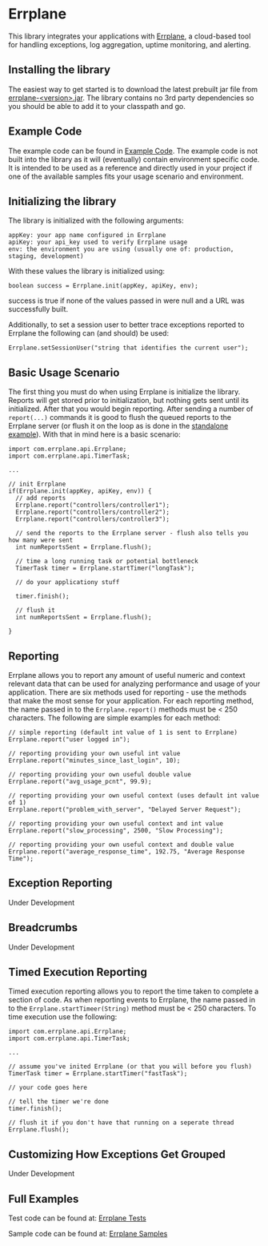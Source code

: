 Errplane
========
This library integrates your applications with [Errplane](http://errplane.com), a cloud-based tool for handling exceptions, log aggregation, uptime monitoring, and alerting.

Installing the library
----------------------
The easiest way to get started is to download the latest prebuilt jar file from [errplane-\<version\>.jar](https://github.com/errplane/errplane-java/tree/master/dist).
The library contains no 3rd party dependencies so you should be able to add it to your classpath and go.

Example Code
------------
The example code can be found in [Example Code](https://github.com/errplane/errplane-java/tree/master/samples/com/errplane/examples).  The example code is not built into the library as it will (eventually) contain environment specific code.
It is intended to be used as a reference and directly used in your project if one of the available samples fits your usage scenario and environment.

Initializing the library
------------------------
The library is initialized with the following arguments:

    appKey: your app name configured in Errplane
    apiKey: your api_key used to verify Errplane usage
    env: the environment you are using (usually one of: production, staging, development)

With these values the library is initialized using:

    boolean success = Errplane.init(appKey, apiKey, env);

success is true if none of the values passed in were null and a URL was successfully built.

Additionally, to set a session user to better trace exceptions reported to Errplane the following can (and should) be used:

    Errplane.setSessionUser("string that identifies the current user");

Basic Usage Scenario
--------------------
The first thing you must do when using Errplane is initialize the library.  Reports will get stored prior to initialization, but nothing gets sent until its initialized.  After that you would begin reporting.  After sending
a number of `report(...)` commands it is good to flush the queued reports to the Errplane server (or flush it on the loop as is done in the [standalone example](https://github.com/errplane/errplane-java/tree/master/samples/com/errplane/examples/standalone)).
With that in mind here is a basic scenario:

    import com.errplane.api.Errplane;
    import com.errplane.api.TimerTask;
    
    ...

    // init Errplane
    if(Errplane.init(appKey, apiKey, env)) {
      // add reports
      Errplane.report("controllers/controller1");
      Errplane.report("controllers/controller2");
      Errplane.report("controllers/controller3");

      // send the reports to the Errplane server - flush also tells you how many were sent
      int numReportsSent = Errplane.flush();

      // time a long running task or potential bottleneck
      TimerTask timer = Errplane.startTimer("longTask");

      // do your applicationy stuff

      timer.finish();

      // flush it
      int numReportsSent = Errplane.flush();
      
    }

Reporting
---------
Errplane allows you to report any amount of useful numeric and context relevant data that can be used for analyzing performance and usage of your application.
There are six methods used for reporting - use the methods that make the most sense for your application.  For each reporting method, the name passed in to the `Errplane.report()` methods must be < 250 characters.
The following are simple examples for each method:

    // simple reporting (default int value of 1 is sent to Errplane)
    Errplane.report("user logged in");
    
    // reporting providing your own useful int value
    Errplane.report("minutes_since_last_login", 10);
    
    // reporting providing your own useful double value
    Errplane.report("avg_usage_pcnt", 99.9);
    
    // reporting providing your own useful context (uses default int value of 1)
    Errplane.report("problem_with_server", "Delayed Server Request");
    
    // reporting providing your own useful context and int value
    Errplane.report("slow_processing", 2500, "Slow Processing");
    
    // reporting providing your own useful context and double value
    Errplane.report("average_response_time", 192.75, "Average Response Time");


Exception Reporting
-------------------
Under Development

Breadcrumbs
-----------
Under Development

Timed Execution Reporting
-------------------------
Timed execution reporting allows you to report the time taken to complete a section of code.  As when reporting events to Errplane, the name passed in to the `Errplane.startTimeer(String)` method must be < 250 characters.
To time execution use the following:

    import com.errplane.api.Errplane;
    import com.errplane.api.TimerTask;

    ...

    // assume you've inited Errplane (or that you will before you flush)
    TimerTask timer = Errplane.startTimer("fastTask");

    // your code goes here

    // tell the timer we're done
    timer.finish();

    // flush it if you don't have that running on a seperate thread
    Errplane.flush();

Customizing How Exceptions Get Grouped
--------------------------------------
Under Development

Full Examples
-------------
Test code can be found at:
[Errplane Tests](https://github.com/errplane/errplane-java/blob/master/src/test/java/com/errplane/api/ErrplaneTest.java)

Sample code can be found at:
[Errplane Samples](https://github.com/errplane/errplane-java/tree/master/samples/com/errplane/examples)
